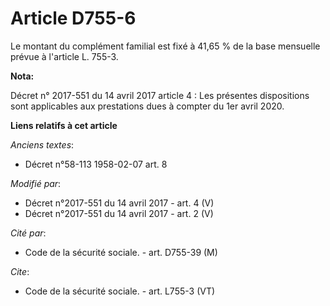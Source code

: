 # Article D755-6

Le montant du complément familial est fixé à 41,65 % de la base mensuelle prévue à l'article L. 755-3.

**Nota:**

Décret n° 2017-551 du 14 avril 2017 article 4 : Les présentes dispositions sont applicables aux prestations dues à compter du
1er avril 2020.

**Liens relatifs à cet article**

_Anciens textes_:

  - Décret n°58-113 1958-02-07 art. 8

_Modifié par_:

  - Décret n°2017-551 du 14 avril 2017 - art. 4 (V)
  - Décret n°2017-551 du 14 avril 2017 - art. 2 (V)

_Cité par_:

  - Code de la sécurité sociale. - art. D755-39 (M)

_Cite_:

  - Code de la sécurité sociale. - art. L755-3 (VT)

